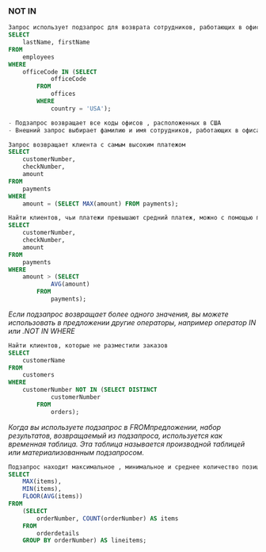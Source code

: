 ### NOT IN

``` sql
Запрос использует подзапрос для возврата сотрудников, работающих в офисах, расположенных в США
SELECT 
    lastName, firstName
FROM
    employees
WHERE
    officeCode IN (SELECT 
            officeCode
        FROM
            offices
        WHERE
            country = 'USA');

- Подзапрос возвращает все коды офисов , расположенных в США
- Внешний запрос выбирает фамилию и имя сотрудников, работающих в офисах, коды офисов которых находятся в наборе результатов, возвращаемом подзапросом
```

``` sql
Запрос возвращает клиента с самым высоким платежом
SELECT 
    customerNumber, 
    checkNumber, 
    amount
FROM
    payments
WHERE
    amount = (SELECT MAX(amount) FROM payments);
```

``` sql
Найти клиентов, чьи платежи превышают средний платеж, можно с помощью подзапроса
SELECT 
    customerNumber, 
    checkNumber, 
    amount
FROM
    payments
WHERE
    amount > (SELECT 
            AVG(amount)
        FROM
            payments);
```

*Если подзапрос возвращает более одного значения, вы можете использовать в предложении другие операторы, например оператор IN или .NOT IN WHERE*
``` sql
Найти клиентов, которые не разместили заказов
SELECT 
    customerName
FROM
    customers
WHERE
    customerNumber NOT IN (SELECT DISTINCT
            customerNumber
        FROM
            orders);
```

*Когда вы используете подзапрос в FROMпредложении, набор результатов, возвращаемый из подзапроса, используется как временная таблица. Эта таблица называется производной таблицей или материализованным подзапросом.*
``` sql
Подзапрос находит максимальное , минимальное и среднее количество позиций в заказах на продажу
SELECT 
    MAX(items), 
    MIN(items), 
    FLOOR(AVG(items))
FROM
    (SELECT 
        orderNumber, COUNT(orderNumber) AS items
    FROM
        orderdetails
    GROUP BY orderNumber) AS lineitems;
```
